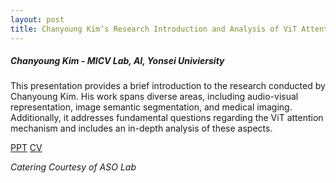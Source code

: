 ```yaml
---
layout: post
title: Chanyoung Kim’s Research Introduction and Analysis of ViT Attention Mechanism
---
```


<h5>
    Chanyoung Kim - MICV Lab, AI, Yonsei Univiersity
</h5>

This presentation provides a brief introduction to the research conducted by Chanyoung Kim. His work spans diverse areas, including audio-visual representation, image semantic segmentation, and medical imaging. Additionally, it addresses fundamental questions regarding the ViT attention mechanism and includes an in-depth analysis of these aspects.

[PPT](https://drive.google.com/file/d/1e0rvDgeyR6DnLNkVnrH58Pq_vnECxsOU/view?usp=share_link)
[CV](https://kochanha.github.io/)

<i>
    Catering Courtesy of ASO Lab
</i>